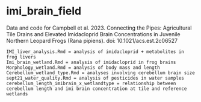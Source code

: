 # imi_brain_field
Data and code for Campbell et al. 2023. Connecting the Pipes: Agricultural Tile Drains and Elevated Imidacloprid Brain Concentrations in Juvenile Northern Leopard Frogs (Rana pipiens). doi: 10.1021/acs.est.2c06527


	IMI_liver_analysis.Rmd = analysis of imidacloprid + metabolites in frog livers
	Imi_brain_wetland.Rmd = analysis of imidacloprid in frog brains
	Morphology_wetland.Rmd = analysis of body mass and length
	Cerebellum_wetland_type.Rmd = analyses involving cerebellum brain size
	sept21_water_quality.Rmd = analysis of pesticides in water samples
	cerebellum_length_imibrain_x_wetlandtype = relationship between cerebellum length and imi brain concentration at tile and reference wetlands 

